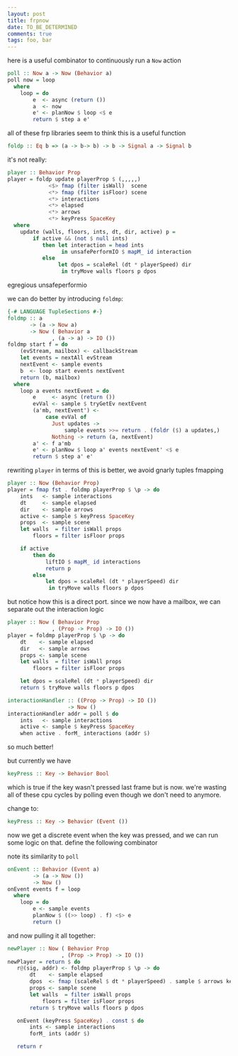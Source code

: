 ```yaml
---
layout: post
title: frpnow
date: TO_BE_DETERMINED
comments: true
tags: foo, bar
---
```


here is a useful combinator to continuously run a `Now` action

```haskell
poll :: Now a -> Now (Behavior a)
poll now = loop
  where
    loop = do
        e  <- async (return ())
        a  <- now
        e' <- planNow $ loop <$ e
        return $ step a e'
```

all of these frp libraries seem to think this is a useful function

```haskell
foldp :: Eq b => (a -> b-> b) -> b -> Signal a -> Signal b
```

it's not really:

```haskell
player :: Behavior Prop
player = foldp update playerProp $ (,,,,,)
             <$> fmap (filter isWall)  scene
             <*> fmap (filter isFloor) scene
             <*> interactions
             <*> elapsed
             <*> arrows
             <*> keyPress SpaceKey
  where
    update (walls, floors, ints, dt, dir, active) p =
        if active && (not $ null ints)
           then let interaction = head ints
                 in unsafePerformIO $ mapM_ id interaction
           else
                let dpos = scaleRel (dt * playerSpeed) dir
                 in tryMove walls floors p dpos
```

egregious unsafeperformio

we can do better by introducing `foldmp`:

```haskell
{-# LANGUAGE TupleSections #-}
foldmp :: a
       -> (a -> Now a)
       -> Now ( Behavior a
              , (a -> a) -> IO ())
foldmp start f = do
    (evStream, mailbox) <- callbackStream
    let events = nextAll evStream
    nextEvent <- sample events
    b  <- loop start events nextEvent
    return (b, mailbox)
  where
    loop a events nextEvent = do
        e     <- async (return ())
        evVal <- sample $ tryGetEv nextEvent
        (a'mb, nextEvent') <-
            case evVal of
              Just updates ->
                  sample events >>= return . (foldr ($) a updates,)
              Nothing -> return (a, nextEvent)
        a' <- f a'mb
        e' <- planNow $ loop a' events nextEvent' <$ e
        return $ step a' e'
```

rewriting `player` in terms of this is better, we avoid gnarly tuples fmapping

```haskell
player :: Now (Behavior Prop)
player = fmap fst . foldmp playerProp $ \p -> do
    ints   <- sample interactions
    dt     <- sample elapsed
    dir    <- sample arrows
    active <- sample $ keyPress SpaceKey
    props  <- sample scene
    let walls  = filter isWall props
        floors = filter isFloor props

    if active
        then do
            liftIO $ mapM_ id interactions
            return p
        else
            let dpos = scaleRel (dt * playerSpeed) dir
             in tryMove walls floors p dpos
```

but notice how this is a direct port. since we now have a mailbox, we can
separate out the interaction logic

```haskell
player :: Now ( Behavior Prop
              , (Prop -> Prop) -> IO ())
player = foldmp playerProp $ \p -> do
    dt    <- sample elapsed
    dir   <- sample arrows
    props <- sample scene
    let walls  = filter isWall props
        floors = filter isFloor props

    let dpos = scaleRel (dt * playerSpeed) dir
    return $ tryMove walls floors p dpos

interactionHandler :: ((Prop -> Prop) -> IO ())
                   -> Now ()
interactionHandler addr = poll $ do
    ints   <- sample interactions
    active <- sample $ keyPress SpaceKey
    when active . forM_ interactions (addr $)
```

so much better!

but currently we have

```haskell
keyPress :: Key -> Behavior Bool
```

which is true if the key wasn't pressed last frame but is now. we're wasting all
of these cpu cycles by polling even though we don't need to anymore.

change to:

```haskell
keyPress :: Key -> Behavior (Event ())
```

now we get a discrete event when the key was pressed, and we can run some logic
on that. define the following combinator

note its similarity to `poll`

```haskell
onEvent :: Behavior (Event a)
        -> (a -> Now ())
        -> Now ()
onEvent events f = loop
  where
    loop = do
        e <- sample events
        planNow $ ((>> loop) . f) <$> e
        return ()
```

and now pulling it all together:

```haskell
newPlayer :: Now ( Behavior Prop
                 , (Prop -> Prop) -> IO ())
newPlayer = return $ do
   r@(sig, addr) <- foldmp playerProp $ \p -> do
       dt    <- sample elapsed
       dpos  <- fmap (scaleRel $ dt * playerSpeed) . sample $ arrows keys
       props <- sample scene
       let walls  = filter isWall props
           floors = filter isFloor props
       return $ tryMove walls floors p dpos

   onEvent (keyPress SpaceKey) . const $ do
       ints <- sample interactions
       forM_ ints (addr $)

   return r
```
